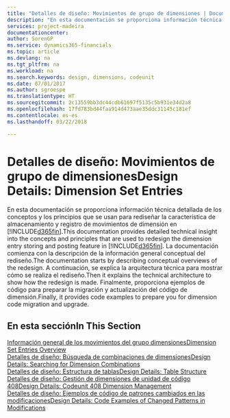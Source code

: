 ```yaml
---
title: "Detalles de diseño: Movimientos de grupo de dimensiones | Documentos de Microsoft"
description: "En esta documentación se proporciona información técnica detallada de los conceptos y los principios que se usan para rediseñar la característica de almacenamiento y registro de movimientos de dimensión."
services: project-madeira
documentationcenter: 
author: SorenGP
ms.service: dynamics365-financials
ms.topic: article
ms.devlang: na
ms.tgt_pltfrm: na
ms.workload: na
ms.search.keywords: design, dimensions, codeunit
ms.date: 07/01/2017
ms.author: sgroespe
ms.translationtype: HT
ms.sourcegitcommit: 2c13559bb3dc44cdb61697f5135c5b931e34d2a8
ms.openlocfilehash: 17fd783bd44faa914d473aae35ddc31145c181ef
ms.contentlocale: es-es
ms.lasthandoff: 03/22/2018

---
```

# <a name="design-details-dimension-set-entries"></a><span data-ttu-id="09a52-103">Detalles de diseño: Movimientos de grupo de dimensiones</span><span class="sxs-lookup"><span data-stu-id="09a52-103">Design Details: Dimension Set Entries</span></span>
<span data-ttu-id="09a52-104">En esta documentación se proporciona información técnica detallada de los conceptos y los principios que se usan para rediseñar la característica de almacenamiento y registro de movimientos de dimensión en [!INCLUDE[d365fin](includes/d365fin_md.md)].</span><span class="sxs-lookup"><span data-stu-id="09a52-104">This documentation provides detailed technical insight into the concepts and principles that are used to redesign the dimension entry storing and posting feature in [!INCLUDE[d365fin](includes/d365fin_md.md)].</span></span> <span data-ttu-id="09a52-105">La documentación comienza con la descripción de la información general conceptual del rediseño.</span><span class="sxs-lookup"><span data-stu-id="09a52-105">The documentation starts by describing conceptual overviews of the redesign.</span></span> <span data-ttu-id="09a52-106">A continuación, se explica la arquitectura técnica para mostrar cómo se realiza el rediseño.</span><span class="sxs-lookup"><span data-stu-id="09a52-106">Then it explains the technical architecture to show how the redesign is made.</span></span> <span data-ttu-id="09a52-107">Finalmente, proporciona ejemplos de código para preparar la migración y actualización del código de dimensión.</span><span class="sxs-lookup"><span data-stu-id="09a52-107">Finally, it provides code examples to prepare you for dimension code migration and upgrade.</span></span>  

## <a name="in-this-section"></a><span data-ttu-id="09a52-108">En esta sección</span><span class="sxs-lookup"><span data-stu-id="09a52-108">In This Section</span></span>  
[<span data-ttu-id="09a52-109">Información general de los movimientos del grupo dimensiones</span><span class="sxs-lookup"><span data-stu-id="09a52-109">Dimension Set Entries Overview</span></span>](design-details-dimension-set-entries-overview.md)  
[<span data-ttu-id="09a52-110">Detalles de diseño: Búsqueda de combinaciones de dimensiones</span><span class="sxs-lookup"><span data-stu-id="09a52-110">Design Details: Searching for Dimension Combinations</span></span>](design-details-searching-for-dimension-combinations.md)  
[<span data-ttu-id="09a52-111">Detalles de diseño: Estructura de tablas</span><span class="sxs-lookup"><span data-stu-id="09a52-111">Design Details: Table Structure</span></span>](design-details-table-structure.md)  
[<span data-ttu-id="09a52-112">Detalles de diseño: Gestión de dimensiones de unidad de código 408</span><span class="sxs-lookup"><span data-stu-id="09a52-112">Design Details: Codeunit 408 Dimension Management</span></span>](design-details-codeunit-408-dimension-management.md)  
[<span data-ttu-id="09a52-113">Detalles de diseño: Ejemplos de código de patrones cambiados en las modificaciones</span><span class="sxs-lookup"><span data-stu-id="09a52-113">Design Details: Code Examples of Changed Patterns in Modifications</span></span>](design-details-code-examples-of-changed-patterns-in-modifications.md)

